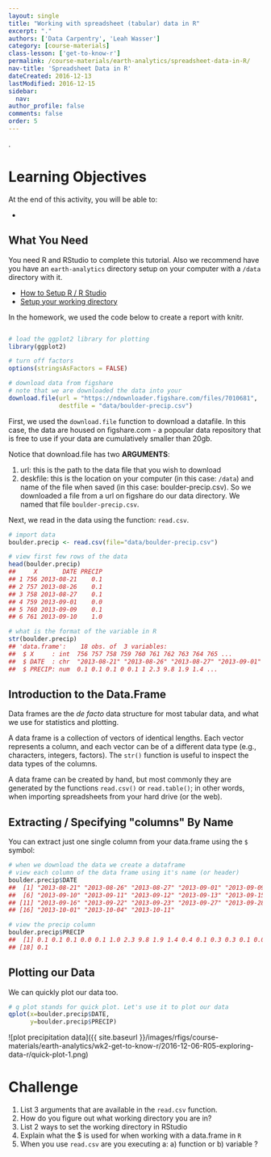 ```yaml
---
layout: single
title: "Working with spreadsheet (tabular) data in R"
excerpt: "."
authors: ['Data Carpentry', 'Leah Wasser']
category: [course-materials]
class-lesson: ['get-to-know-r']
permalink: /course-materials/earth-analytics/spreadsheet-data-in-R/
nav-title: 'Spreadsheet Data in R'
dateCreated: 2016-12-13
lastModified: 2016-12-15
sidebar:
  nav:
author_profile: false
comments: false
order: 5
---
```


.

<div class='notice--success' markdown="1">

# Learning Objectives
At the end of this activity, you will be able to:

*

## What You Need

You need R and RStudio to complete this tutorial. Also we recommend have you
have an `earth-analytics` directory setup on your computer with a `/data`
directory with it.

* [How to Setup R / R Studio](/course-materials/setup-r-rstudio/)
* [Setup your working directory](/course-materials/setup-working-directory/)


</div>

In the homework, we used the code below to create a report with knitr.


```r

# load the ggplot2 library for plotting
library(ggplot2)

# turn off factors
options(stringsAsFactors = FALSE)

# download data from figshare
# note that we are downloaded the data into your
download.file(url = "https://ndownloader.figshare.com/files/7010681",
              destfile = "data/boulder-precip.csv")
```

First, we used the `download.file` function to download a datafile. In this case,
the data are housed on figshare.com - a popoular data repository that is free
to use if your data are cumulatively smaller than 20gb.

Notice that download.file has two **ARGUMENTS**:

1. url: this is the path to the data file that you wish to download
2. deskfile: this is the location on your computer (in this case: `/data`) and name of the
file when saved (in this case: boulder-precip.csv). So we downloaded a file from
a url on figshare do our data directory. We named that file `boulder-precip.csv`.

Next, we read in the data using the function: `read.csv`.


```r
# import data
boulder.precip <- read.csv(file="data/boulder-precip.csv")
```



```r
# view first few rows of the data
head(boulder.precip)
##     X       DATE PRECIP
## 1 756 2013-08-21    0.1
## 2 757 2013-08-26    0.1
## 3 758 2013-08-27    0.1
## 4 759 2013-09-01    0.0
## 5 760 2013-09-09    0.1
## 6 761 2013-09-10    1.0

# what is the format of the variable in R
str(boulder.precip)
## 'data.frame':	18 obs. of  3 variables:
##  $ X     : int  756 757 758 759 760 761 762 763 764 765 ...
##  $ DATE  : chr  "2013-08-21" "2013-08-26" "2013-08-27" "2013-09-01" ...
##  $ PRECIP: num  0.1 0.1 0.1 0 0.1 1 2.3 9.8 1.9 1.4 ...
```

## Introduction to the Data.Frame

Data frames are the _de facto_ data structure for most tabular data, and what we
use for statistics and plotting.

A data frame is a collection of vectors of identical lengths. Each vector
represents a column, and each vector can be of a different data type (e.g.,
characters, integers, factors). The `str()` function is useful to inspect the
data types of the columns.

A data frame can be created by hand, but most commonly they are generated by the
functions `read.csv()` or `read.table()`; in other words, when importing
spreadsheets from your hard drive (or the web).

## Extracting / Specifying "columns" By Name

You can extract just one single column from your data.frame using the `$` symbol:


```r
# when we download the data we create a dataframe
# view each column of the data frame using it's name (or header)
boulder.precip$DATE
##  [1] "2013-08-21" "2013-08-26" "2013-08-27" "2013-09-01" "2013-09-09"
##  [6] "2013-09-10" "2013-09-11" "2013-09-12" "2013-09-13" "2013-09-15"
## [11] "2013-09-16" "2013-09-22" "2013-09-23" "2013-09-27" "2013-09-28"
## [16] "2013-10-01" "2013-10-04" "2013-10-11"

# view the precip column
boulder.precip$PRECIP
##  [1] 0.1 0.1 0.1 0.0 0.1 1.0 2.3 9.8 1.9 1.4 0.4 0.1 0.3 0.3 0.1 0.0 0.9
## [18] 0.1
```

## Plotting our Data

We can quickly plot our data too.


```r
# q plot stands for quick plot. Let's use it to plot our data
qplot(x=boulder.precip$DATE,
      y=boulder.precip$PRECIP)
```

![plot precipitation data]({{ site.baseurl }}/images/rfigs/course-materials/earth-analytics/wk2-get-to-know-r/2016-12-06-R05-exploring-data-r/quick-plot-1.png)

<div class="notice--success" markdown="1">

# Challenge

1. List 3 arguments that are available in the `read.csv` function.
2. How do you figure out what working directory you are in?
3. List 2 ways to set the working directory in RStudio
4. Explain what the $ is used for when working with a data.frame in `R`
5. When you use `read.csv` are you executing a: a) function or b) variable ?
</div>
